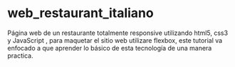 # web_restaurant_italiano
Página web de un restaurante totalmente responsive utilizando html5, css3 y JavaScript , para maquetar el sitio web utilizare flexbox, este tutorial va enfocado a que aprender lo básico de esta tecnología de una manera practica.
